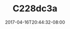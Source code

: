 ---
title: C228dc3a
date: 2017-04-16T20:44:32-08:00
draft: false
location: Vantage, WA
img_url: https://d17enza3bfujl8.cloudfront.net/c228dc3a.jpg
original_fn: ""
tags:
- Vantage, WA
- Kyl
- climbing

---